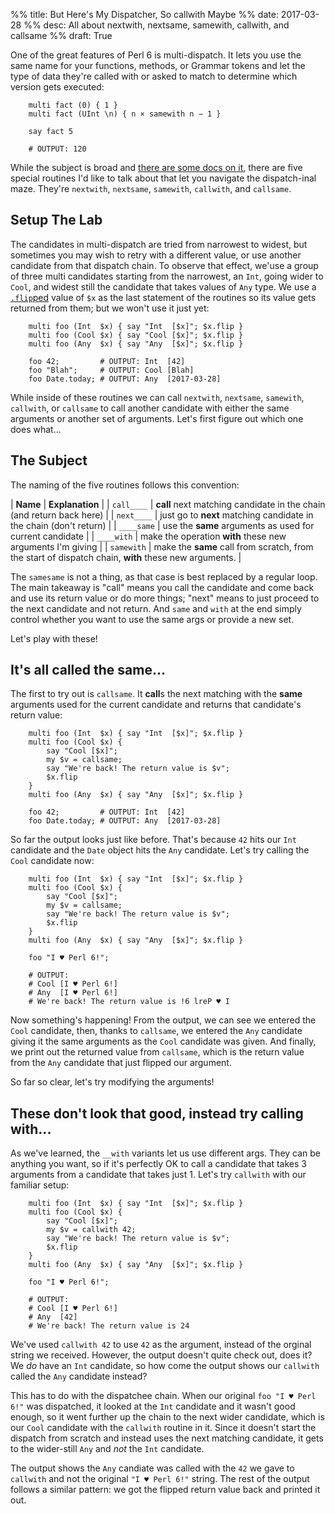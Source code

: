 %% title: But Here's My Dispatcher, So callwith Maybe
%% date: 2017-03-28
%% desc: All about nextwith, nextsame, samewith, callwith, and callsame
%% draft: True

One of the great features of Perl 6 is multi-dispatch. It lets you use the
same name for your functions, methods, or Grammar tokens and let the type of
data they're called with or asked to match to determine which version gets
executed:

```
    multi fact (0) { 1 }
    multi fact (UInt \n) { n × samewith n − 1 }

    say fact 5

    # OUTPUT: 120
```

While the subject is broad and [there are some docs on it](https://docs.perl6.org/language/functions#Multi-dispatch), there are five special routines I'd
like to talk about that let you navigate the dispatch-inal maze. They're
`nextwith`, `nextsame`, `samewith`, `callwith`, and `callsame`.

## Setup The Lab

The candidates in multi-dispatch are tried from narrowest to widest, but
sometimes you may wish to retry with a different value, or use another
candidate from that dispatch chain. To observe that effect, we'use a group
of three multi candidates starting from the narrowest, an `Int`, going wider
to `Cool`, and widest still the candidate that takes values of `Any` type. We
use a [`.flip`ped](https://docs.perl6.org/routine/flip) value of `$x` as the
last statement of the routines so its value gets returned from them; but we
won't use it just yet:

```
    multi foo (Int  $x) { say "Int  [$x]"; $x.flip }
    multi foo (Cool $x) { say "Cool [$x]"; $x.flip }
    multi foo (Any  $x) { say "Any  [$x]"; $x.flip }

    foo 42;         # OUTPUT: Int  [42]
    foo "Blah";     # OUTPUT: Cool [Blah]
    foo Date.today; # OUTPUT: Any  [2017-03-28]
```

While inside of these routines we can call `nextwith`, `nextsame`, `samewith`,
`callwith`, or `callsame` to call another candidate with either the same
arguments or another set of arguments. Let's first figure out which one does
what...

## The Subject

The naming of the five routines follows this convention:

|  **Name**  |                       **Explanation**                                                                |
| `call____` | **call** next matching candidate in the chain (and return back here)                                 |
| `next____` | just go to **next** matching candidate in the chain (don't return)                                   |
| `____same` | use the **same** arguments as used for current candidate                                             |
| `____with` | make the operation **with** these new arguments I'm giving                                           |
| `samewith` | make the **same** call from scratch, from the start of dispatch chain, **with** these new arguments. |

The `samesame` is not a thing, as that case is best replaced by a regular loop.
The main takeaway is "call" means you call the candidate and come back and
use its return value or do more things; "next" means to just proceed to the next
candidate and not return. And `same` and `with` at the end simply control whether
you want to use the same args or provide a new set.

Let's play with these!

## It's all called the same...

The first to try out is `callsame`. It **call**s the next matching with the
**same** arguments used for the current candidate and returns that candidate's
return value:

```
    multi foo (Int  $x) { say "Int  [$x]"; $x.flip }
    multi foo (Cool $x) {
        say "Cool [$x]";
        my $v = callsame;
        say "We're back! The return value is $v";
        $x.flip
    }
    multi foo (Any  $x) { say "Any  [$x]"; $x.flip }

    foo 42;         # OUTPUT: Int  [42]
    foo Date.today; # OUTPUT: Any  [2017-03-28]
```

So far the output looks just like before. That's because `42` hits our `Int`
candidate and the `Date` object hits the `Any` candidate. Let's try calling
the `Cool` candidate now:

```
    multi foo (Int  $x) { say "Int  [$x]"; $x.flip }
    multi foo (Cool $x) {
        say "Cool [$x]";
        my $v = callsame;
        say "We're back! The return value is $v";
        $x.flip
    }
    multi foo (Any  $x) { say "Any  [$x]"; $x.flip }

    foo "I ♥ Perl 6!";

    # OUTPUT:
    # Cool [I ♥ Perl 6!]
    # Any  [I ♥ Perl 6!]
    # We're back! The return value is !6 lreP ♥ I
```

Now something's happening! From the output, we can see we entered the `Cool`
candidate, then, thanks to `callsame`, we entered the `Any` candidate giving
it the same arguments as the `Cool` candidate was given. And finally, we
print out the returned value from `callsame`, which is the return value
from the `Any` candidate that just flipped our argument.

So far so clear, let's try modifying the arguments!

## These don't look that good, instead try calling with...

As we've learned, the `__with` variants let us use different args. They can
be anything you want, so if it's perfectly OK to call a candidate that takes
3 arguments from a candidate that takes just 1. Let's try `callwith` with our
familiar setup:

```
    multi foo (Int  $x) { say "Int  [$x]"; $x.flip }
    multi foo (Cool $x) {
        say "Cool [$x]";
        my $v = callwith 42;
        say "We're back! The return value is $v";
        $x.flip
    }
    multi foo (Any  $x) { say "Any  [$x]"; $x.flip }

    foo "I ♥ Perl 6!";

    # OUTPUT:
    # Cool [I ♥ Perl 6!]
    # Any  [42]
    # We're back! The return value is 24
```

We've used `callwith 42` to use `42` as the argument, instead of the orginal
string we received. However, the output doesn't quite check out, does it? We
*do* have an `Int` candidate, so how come the output shows our `callwith`
called the `Any` candidate instead?

This has to do with the dispatchee chain. When our original
`foo "I ♥ Perl 6!"` was dispatched, it looked at the `Int` candidate and it
wasn't good enough, so it went further up the chain to the next wider candidate,
which is our `Cool` candidate with the `callwith` routine in it. Since it doesn't
start the dispatch from scratch and instead uses the next matching candidate,
it gets to the wider-still `Any` and *not* the `Int` candidate.

The output shows the `Any` candiate was called with the `42` we gave to
`callwith` and not the original `"I ♥ Perl 6!"` string. The rest of the output
follows a similar pattern: we got the flipped return value back and printed it
out.
